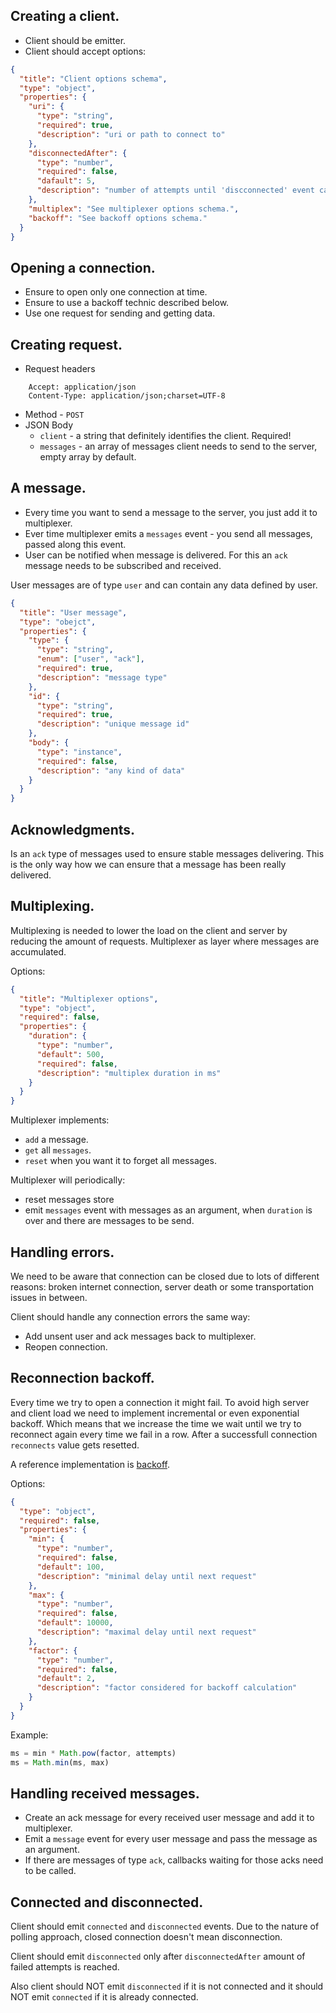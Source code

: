 ## Creating a client.

- Client should be emitter.
- Client should accept options:

```json
{
  "title": "Client options schema",
  "type": "object",
  "properties": {
    "uri": {
      "type": "string",
      "required": true,
      "description": "uri or path to connect to"
    },
    "disconnectedAfter": {
      "type": "number",
      "required": false,
      "dafault": 5,
      "description": "number of attempts until 'discconnected' event can be emitted"
    },
    "multiplex": "See multiplexer options schema.",
    "backoff": "See backoff options schema."
  }
}
```

## Opening a connection.

- Ensure to open only one connection at time.
- Ensure to use a backoff technic described below.
- Use one request for sending and getting data.

## Creating request.

- Request headers
```
    Accept: application/json
    Content-Type: application/json;charset=UTF-8
```
- Method - `POST`
- JSON Body
    - `client` - a string that definitely identifies the client. Required!
    - `messages` - an array of messages client needs to send to the server, empty array by default.

## A message.

- Every time you want to send a message to the server, you just add it to multiplexer.
- Ever time multiplexer emits a `messages` event - you send all messages, passed along this event.
- User can be notified when message is delivered. For this an `ack` message needs to be subscribed and received.

User messages are of type `user` and can contain any data defined by user.

```json
{
  "title": "User message",
  "type": "obejct",
  "properties": {
    "type": {
      "type": "string",
      "enum": ["user", "ack"],
      "required": true,
      "description": "message type"
    },
    "id": {
      "type": "string",
      "required": true,
      "description": "unique message id"
    },
    "body": {
      "type": "instance",
      "required": false,
      "description": "any kind of data"
    }
  }
}
```

## Acknowledgments.

Is an `ack` type of messages used to ensure stable messages delivering. This is the only way how we can ensure that a message has been really delivered.


## Multiplexing.

Multiplexing is needed to lower the load on the client and server by reducing the amount of requests. Multiplexer as layer where messages are accumulated.

Options:

```json
{
  "title": "Multiplexer options",
  "type": "object",
  "required": false,
  "properties": {
    "duration": {
      "type": "number",
      "default": 500,
      "required": false,
      "description": "multiplex duration in ms"
    }
  }
}
```

Multiplexer implements:
- `add` a message.
- `get` all `messages`.
- `reset` when you want it to forget all messages.

Multiplexer will periodically:
- reset messages store
- emit `messages` event with messages as an argument, when `duration` is over and there are messages to be send.

## Handling errors.

We need to be aware that connection can be closed due to lots of different reasons: broken internet connection, server death or some transportation issues in between.

Client should handle any connection errors the same way:

- Add unsent user and ack messages back to multiplexer.
- Reopen connection.

## Reconnection backoff.

Every time we try to open a connection it might fail. To avoid high server and client load we need to implement incremental or even exponential backoff. Which means that we increase the time we wait until we try to reconnect again every time we fail in a row. After a successfull connection `reconnects` value gets resetted.

A reference implementation is [backoff](https://github.com/mokesmokes/backo2).

Options:

```json
{
  "type": "object",
  "required": false,
  "properties": {
    "min": {
      "type": "number",
      "required": false,
      "default": 100,
      "description": "minimal delay until next request"
    },
    "max": {
      "type": "number",
      "required": false,
      "default": 10000,
      "description": "maximal delay until next request"
    },
    "factor": {
      "type": "number",
      "required": false,
      "default": 2,
      "description": "factor considered for backoff calculation"
    }
  }
}
```

Example:

```js
ms = min * Math.pow(factor, attempts)
ms = Math.min(ms, max)
```

## Handling received messages.

- Create an ack message for every received user message and add it to multiplexer.
- Emit a `message` event for every user message and pass the message as an argument.
- If there are messages of type `ack`, callbacks waiting for those acks need to be called.

## Connected and disconnected.

Client should emit `connected` and `disconnected` events. Due to the nature of polling approach, closed connection doesn't mean disconnection.

Client should emit `disconnected` only after `disconnectedAfter` amount of failed attempts is reached.

Also client should NOT emit `disconnected` if it is not connected and it should NOT emit `connected` if it is already connected.
